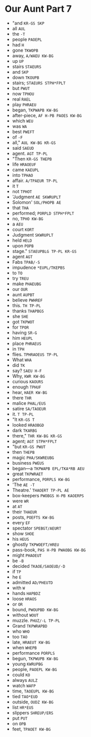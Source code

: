 # Our Aunt Part 7

* "and `KR-GS SKP`
* all `AUL`
* the `-T`
* people `PAOEPL`
* had `H`
* gone `TKWOPB`
* away, `A/WAEU KW-BG`
* up `UP`
* stairs `STAEURS`
* and `SKP`
* down `TKOUPB`
* stairs; `STAEURS STPH*FPLT`
* but `PWUT`
* now `TPHOU`
* real `RAEL`
* play `PHRAEU`
* began, `TKPWAPB KW-BG`
* after-piece, `AF H-PB PAOES KW-BG`
* which `WEU`
* was `WA`
* best `PWEFT`
* of `-F`
* all," `AUL KW-BG KR-GS`
* said `SAEUD`
* agent. `AGT TP-PL`
* "Then `KR-GS THEPB`
* life `HRAOEUF`
* came `KAEUPL`
* into `TPHAO`
* affair. `A/TPAEUR TP-PL`
* it `T`
* not `TPHOT`
* 'Judgment `AE SKWRUPLT`
* Solomon' `SOL/PHOPB AE`
* that `THA`
* performed; `PORPLD STPH*FPLT`
* no, `TPHO KW-BG`
* a `AEU`
* court `KORT`
* Judgment `SKWRUPLT`
* held `HELD`
* upon `POPB`
* stage." `STAEUPBLG TP-PL KR-GS`
* agent `AGT`
* Fabs `TPAB/-S`
* impudence `*EUPL/TKEPBS`
* to `TO`
* try `TREU`
* make `PHAEUBG`
* our `OUR`
* aunt `AUPBT`
* believe `PWHREF`
* this. `TH TP-PL`
* thanks `THAPBGS`
* she `SHE`
* got `TKPWOT`
* for `TPOR`
* having `SR-G`
* him `HEUPL`
* place `PHRAEUS`
* in `TPH`
* flies. `TPHRAOEUS TP-PL`
* What `WHA`
* did `TK`
* say? `SAEU H-F`
* Why, `KWR KW-BG`
* curious `KAOURS`
* enough `TPHUF`
* hear, `HAER KW-BG`
* there `THR`
* malice `PHAL/EUS`
* satire `SA/TAOEUR`
* it. `T TP-PL`
* "It `KR-GS T`
* looked `HRAOBGD`
* dark `TKARBG`
* there," `THR KW-BG KR-GS`
* agent; `AGT STPH*FPLT`
* "but `KR-GS PWUT`
* then `THEPB`
* magic `PHA/SKWREUBG`
* business `PWEUS`
* began—a `TKPWAPB EPL/TKA*RB AEU`
* great `TKPWRAET`
* performance, `PORPLS KW-BG`
* 'The `AE -T`
* Theatre.' `THAOERT TP-PL AE`
* box-keepers `PWOBGS H-PB KAOERPS`
* were `WR`
* at `AT`
* their `THAEUR`
* posts, `POEFTS KW-BG`
* every `EF`
* spectator `SPEBGT/AEURT`
* show `SHOE`
* his `HEUS`
* ghostly `TKPWOEFT/HREU`
* pass-book, `PAS H-PB PWAOBG KW-BG`
* might `PHAOEUT`
* be `-B`
* decided `TKAOE/SAOEUD/-D`
* if `TP`
* he `E`
* admitted `AD/PHEUTD`
* with `W`
* hands `HAPBDZ`
* loose `HRAOS`
* or `OR`
* bound, `PWOUPBD KW-BG`
* without `WOUT`
* muzzle. `PHUZ/-L TP-PL`
* Grand `TKPWRAPBD`
* who `WHO`
* too `TAO`
* late, `HRAEUT KW-BG`
* when `WHEPB`
* performance `PORPLS`
* begun, `TKPWUPB KW-BG`
* young `KWRUPBG`
* people, `PAOEPL KW-BG`
* could `KO`
* always `AULZ`
* watch `WAFP`
* time, `TAOEUPL KW-BG`
* tied `TAO*EUD`
* outside, `OUDZ KW-BG`
* list `HR*EUS`
* slippers `SHREUP/ERS`
* put `PUT`
* on `OPB`
* feet, `TPAOET KW-BG`

